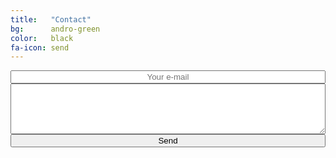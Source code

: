```yaml
---
title:   "Contact"
bg:      andro-green
color:   black
fa-icon: send
---
```

<div class="contact-form">
    <form action="http://formspree.io/com.atekihcan@gmail.com" method="POST">
        <input type="email" placeholder="Your e-mail" name="_replyto" style="width: 100%; text-align: center;"></input>
        <textarea rows="5" name="message" style="width: 100%;"></textarea>
        <input type="submit" value="Send" style="width: 100%;"></input>
    </form>
</div>
